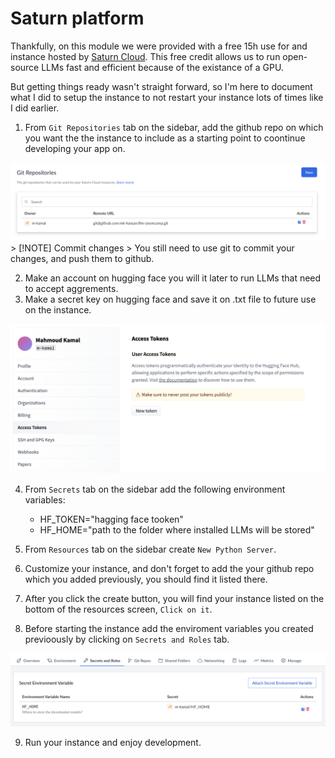 # Saturn platform

Thankfully, on this module we were provided with a free 15h use for and instance hosted by [Saturn Cloud](https://saturncloud.io/). This free credit allows us to run open-source LLMs fast and efficient because of the existance of a GPU.

But getting things ready wasn't straight forward, so I'm here to document what I did to setup the instance to not restart your instance lots of times like I did earlier.

1. From `Git Repositories` tab on the sidebar, add the github repo on which you want the the instance to include as a starting point to coontinue developing your app on.
<img alt="" src="./assets/github-repo.png">
> [!NOTE] Commit changes
> You still need to use git to commit your changes, and push them to github.

2. Make an account on hugging face you will it later to run LLMs that need to accept aggrements.
3. Make a secret key on hugging face and save it on .txt file to future use on the instance.
<img alt="hugging-face secret key" src="./assets/secret key hugging face.png">

4. From `Secrets` tab on the sidebar add the following environment variables:
    - HF_TOKEN="hagging face tooken"
    - HF_HOME="path to the folder where installed LLMs will be stored"

5. From `Resources` tab on the sidebar create `New Python Server`.
6. Customize your instance, and don't forget to add the your github repo which you added previously, you should find it listed there.
7. After you click the create button, you will find your instance listed on the bottom of the resources screen, `Click on it`.
8. Before starting the instance add the enviroment variables you created previoously by clicking on `Secrets and Roles` tab.
<img alt="adding secrets to instance before start" src="./assets/adding secrets to instance.png">

9. Run your instance and enjoy development.